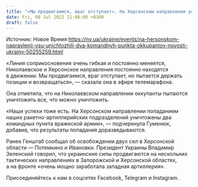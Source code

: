 ```yaml
---
title: "«Мы продвигаемся, враг отступает». На Херсонском направлении уничтожили два командных пункта оккупантов — ОК Юг"
date: Fri, 08 Jul 2022 21:08:00 +0300
draft: false
---
```

Источник: Новое Время https://nv.ua/ukraine/events/na-hersonskom-napravlenii-vsu-unichtozhili-dva-komandnyh-punkta-okkupantov-novosti-ukrainy-50255259.html


«Линия соприкосновения очень гибкая и постоянно меняется, Николаевское и Херсонское направления постоянно находятся в движении. Мы продвигаемся, враг отступает, но пытается держать позиции и возвращаться», — сказала она в эфире телемарафона.

Она отметила, что на Николаевском направлении оккупанты пытаются уничтожить все, что можно уничтожить. 

«Наши успехи тоже есть. На Херсонском направлении попаданием наших ракетно-артиллерийских подразделений уничтожены два командных пункта вражеской армии», — подчеркнула Гуменюк, добавив, что результаты попадания доразведываются.

Ранее Генштаб сообщал об освобождении двух сел в Херсонской области — Потемкино и Ивановки. Президент Украины Владимир Зеленский говорил, что украинские силы продвигаются на нескольких тактических направлениях в Запорожской и Херсонской областях, а на фронте «очень мощно заработала западная артиллерия».

Присоединяйтесь к нам в соцсетях Facebook, Telegram и Instagram.
